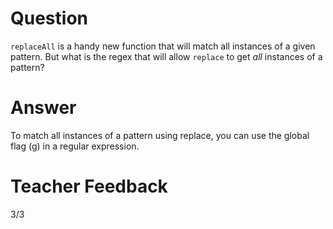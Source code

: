 # Question
`replaceAll` is a handy new function that will match all instances of a given pattern. But what is the regex that will allow `replace` to get *all* instances of a pattern?

# Answer

To match all instances of a pattern using replace, you can use the global flag (g) in a regular expression.

# Teacher Feedback
3/3